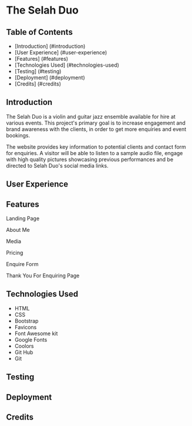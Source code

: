 # The Selah Duo 

## Table of Contents
- [Introduction] (#introduction)
- [User Experience] (#user-experience)
- [Features] (#features)
- [Technologies Used] (#technologies-used)
- [Testing] (#testing)
- [Deployment] (#deployment)
- [Credits] (#credits)

## Introduction

The Selah Duo is a violin and guitar jazz ensemble available for hire at various events. This project's primary goal is to increase engagement and brand awareness with the clients, in order to get more enquiries and event bookings. 

The website provides key information to potential clients and contact form for enquiries. A visitor will be able to listen to a sample audio file, engage with high quality pictures showcasing previous performances and be directed to Selah Duo's social media links. 

## User Experience



## Features

Landing Page 

About Me 

Media

Pricing

Enquire Form 

Thank You For Enquiring Page 

## Technologies Used

- HTML
- CSS
- Bootstrap 
- Favicons 
- Font Awesome kit 
- Google Fonts
- Coolors 
- Git Hub
- Git 

## Testing

## Deployment

## Credits